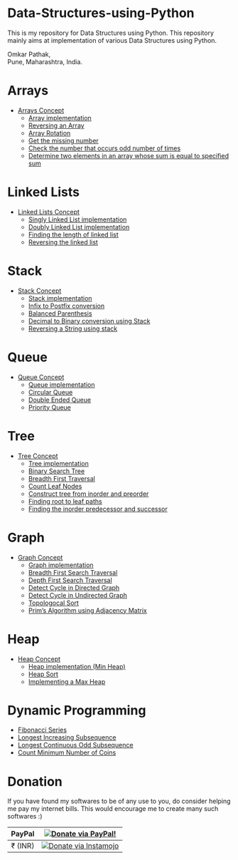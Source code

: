 Data-Structures-using-Python
============================

This is my repository for Data Structures using Python. This repository mainly aims at implementation of various Data Structures using Python.

Omkar Pathak,  
Pune, Maharashtra, India.  

Arrays
======

-   [Arrays Concept](https://github.com/OmkarPathak/Data-Structures-using-Python/blob/master/Arrays/Arrays.ipynb)
    -   [Array implementation](Arrays/Arrays.py)
    -   [Reversing an Array](Arrays/P01_ReversingArray.py)
    -   [Array Rotation](Arrays/P02_ArrayRotation.py)
    -   [Get the missing number](Arrays/P03_GetMissingNumber.py)
    -   [Check the number that occurs odd number of times](Arrays/P04_OddNumberOfTimes.py)
    -   [Determine two elements in an array whose sum is equal to specified sum](Arrays/P05_CheckForPairSum.py)

Linked Lists
============

-   [Linked Lists Concept](https://github.com/OmkarPathak/Data-Structures-using-Python/blob/master/Linked%20Lists/Linked%20Lists.ipynb)
    -   [Singly Linked List implementation](Linked%20Lists/SinglyLinkedList.py)
    -   [Doubly Linked List implementation](Linked%20Lists/DoublyLinkedList.py)
    -   [Finding the length of linked list](Linked%20Lists/P01_FindingLengthOfLinkedList.py)
    -   [Reversing the linked list](Linked%20Lists/P02_ReversingLinkedList.py)

Stack
=====

-   [Stack Concept](https://github.com/OmkarPathak/Data-Structures-using-Python/tree/master/Stack/Stack.ipynb)
    -   [Stack implementation](https://github.com/OmkarPathak/Data-Structures-using-Python/tree/master/Stack/Stack.py)
    -   [Infix to Postfix conversion](Stack/P01_InfixToPostfix.py)
    -   [Balanced Parenthesis](Stack/P02_BalancedParenthesis.py)
    -   [Decimal to Binary conversion using Stack](Stack/P03_DecimalToBinary.py)
    -   [Reversing a String using stack](Stack/P04_ReverseString.py)

Queue
=====

-   [Queue Concept](https://github.com/OmkarPathak/Data-Structures-using-Python/tree/master/Queue/Queue.ipynb)
    -   [Queue implementation](Queue/Queue.py)
    -   [Circular Queue](Queue/CicularQueue.py)
    -   [Double Ended Queue](Queue/Deque.py)
    -   [Priority Queue](Queue/PriorityQueue.py)

Tree
====

-   [Tree Concept](https://github.com/OmkarPathak/Data-Structures-using-Python/blob/master/Trees/Tree.ipynb)
    -   [Tree implementation](Trees/Tree.py)
    -   [Binary Search Tree](Trees/BinarySearchTree.py)
    -   [Breadth First Traversal](Trees/P01_BreadthFirstTraversal.py)
    -   [Count Leaf Nodes](Trees/P02_CountLeafNodes.py)
    -   [Construct tree from inorder and preorder](Trees/P03_TreeFromInorderAndPreorder.py)
    -   [Finding root to leaf paths](Trees/P04_RootToLeafPaths.py)
    -   [Finding the inorder predecessor and successor](Trees/P05_InorderPredecessorAndSuccessor.py)

Graph
=====

-   [Graph Concept](https://github.com/OmkarPathak/Data-Structures-using-Python/tree/master/Graph/Graph.ipynb)
    -   [Graph implementation](Graph/Graph.py)
    -   [Breadth First Search Traversal](Graph/P01_BreadthFirstSearch.py)
    -   [Depth First Search Traversal](Graph/P02_DepthFirstSearch.py)
    -   [Detect Cycle in Directed Graph](Graph/P03_DetectCycleInDirectedGraph.py)
    -   [Detect Cycle in Undirected Graph](Graph/P04_DetectCycleInUndirectedGraph.py)
    -   [Topologocal Sort](Graph/P05_TopologicalSort.py)
    -   [Prim’s Algorithm using Adjacency Matrix](Graph/P06_Prim's-Algorithm.py)

Heap
====

-   [Heap Concept](https://github.com/OmkarPathak/Data-Structures-using-Python/blob/master/Heap/Heap.ipynb)
    -   [Heap implementation (Min Heap)](Heap/Heap.py)
    -   [Heap Sort](Heap/P01_HeapSort.py)
    -   [Implementing a Max Heap](Heap/P02_MaxHeap.py)

Dynamic Programming
===================

-   [Fibonacci Series](Dynamic%20Programming/P01_Fibonnaci.py)
-   [Longest Increasing Subsequence](Dynamic%20Programming/P02_LongestIncreasingSubsequence.py)
-   [Longest Continuous Odd Subsequence](Dynamic%20Programming/P03_LongestContinuousOddSubsequence.py)
-   [Count Minimum Number of Coins](Dynamic%20Programming/mincoin.py)

Donation
========

If you have found my softwares to be of any use to you, do consider helping me pay my internet bills. This would encourage me to create many such softwares :)

<table><thead><tr class="header"><th style="text-align: center;">PayPal</th><th style="text-align: center;"><a href="https://paypal.me/omkarpathak27"><img src="https://www.paypalobjects.com/webstatic/mktg/logo/AM_mc_vs_dc_ae.jpg" title="Donate via PayPal!" alt="Donate via PayPal!" /></a></th></tr></thead><tbody><tr class="odd"><td style="text-align: center;">₹ (INR)</td><td style="text-align: center;"><a href="https://www.instamojo.com/@omkarpathak/"><img src="https://www.soldermall.com/images/pic-online-payment.jpg" title="Donate via instamojo" alt="Donate via Instamojo" /></a></td></tr></tbody></table>
